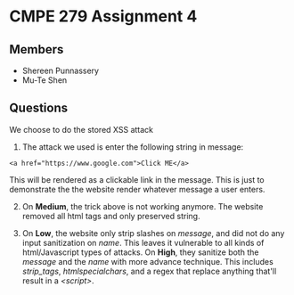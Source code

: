# CMPE 279 Assignment 4
## Members
- Shereen Punnassery
- Mu-Te Shen

## Questions
We choose to do the stored XSS attack
1. The attack we used is enter the following string in message:
```
<a href="https://www.google.com">Click ME</a>
```
This will be rendered as a clickable link in the message. This is just to demonstrate the the website render whatever message a user enters. 

2. On **Medium**, the trick above is not working anymore. The website removed all html tags and only preserved string.

3. On **Low**, the website only strip slashes on *message*, and did not do any input sanitization on *name*. This leaves it vulnerable to all kinds of html/Javascript types of attacks. On **High**, they sanitize both the *message* and the *name* with more advance technique. This includes *strip_tags*, *htmlspecialchars*, and a regex that replace anything that'll result in a *\<script>*.  
